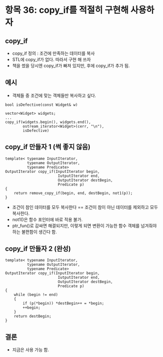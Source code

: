 # 항목 36: copy_if를 적절히 구현해 사용하자

## copy_if
* copy_if 정의 : 조건에 만족하는 데이터를 복사
* STL에 copy_if가 없다. 따라서 구현 해 쓰자
* 책을 썼을 당시엔 copy_if가 빠져 있지만, 후에 copy_if가 추가 됨.

## 예시
* 객체들 중 조건에 맞는 객체들만 복사하고 싶다.

```
bool isDefective(const Widget& w)

vector<Widget> widgets;
...
copy_if(widgets.begin(), widgets.end(),
        ostream_iterator<Widget>(cerr, "\n"),
        isDefective)
```

## copy_if 만들자 1 (썩 좋지 않음)
```
template< typename InputIterator,
          typename OutputIterator,
          typename Predicate>
OutputIterator copy_if(InputIterator begin,
                        IutputIterator end,
                        OutputIterator destBegin,
                        Predicate p)
{
    return remove_copy_if(begin, end, destBegin, not1(p));
}
```

* 조건이 참인 데이터를 모두 복사한다 == 조건이 참이 아닌 데이터를 제외하고 모두 복사한다.
* not1()은 함수 포인터에 바로 적용 불가.
* ptr_fun()로 감싸면 해결되지만, 이렇게 되면 변환이 가능한 함수 객체를 넘겨줘야하는 불편함이 생긴다 함.

## copy_if 만들자 2 (완성)
```
template< typename InputIterator,
          typename OutputIterator,
          typename Predicate>
OutputIterator copy_if(InputIterator begin,
                        IutputIterator end,
                        OutputIterator destBegin,
                        Predicate p)
{
    while (begin != end) 
    {
        if (p(*begin)) *destBegin++ = *begin;
        ++begin;
    }
    return destBegin;
}

```

## 결론
* 지금은 사용 가능 함.